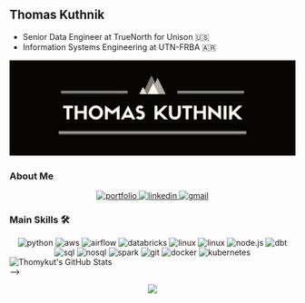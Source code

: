 ## Thomas Kuthnik
* Senior Data Engineer at TrueNorth for Unison :us:
* Information Systems Engineering at UTN-FRBA :argentina:

<img src="./banner.jpg" alt="name banner" />

### About Me

<div align="center">
<a href="https://thomaskuthnik.herokuapp.com/">
<img src="https://img.shields.io/badge/check%20out%20my%20Portfolio-042549?style=for-the-badge&logo=moleculer&logoColor=white" alt="portfolio" />
</a>
<a href="https://www.linkedin.com/in/thomas-kuthnik/">
<img src="https://img.shields.io/badge/visit%20my%20Linkedin-0A66C2?style=for-the-badge&logo=linkedin&logoColor=white" alt="linkedin" />
<a href="mailto:thomy1999@gmail.com">
<img src="https://img.shields.io/badge/email%20me-EA4335?style=for-the-badge&logo=gmail&logoColor=white" alt="gmail" />
</a>
</div>

### Main Skills 🛠
<div align="center">
  <img src="https://img.shields.io/badge/Python-3776AB?style=for-the-badge&logo=python&logoColor=white" alt="python" />
  <img src="https://img.shields.io/badge/AWS-FF9900?style=for-the-badge&logo=amazon-aws&logoColor=white" alt="aws" />
  <img src="https://img.shields.io/badge/Airflow-61DAFB?style=for-the-badge&logo=airflow&logoColor=white" alt="airflow" />
  <img src="https://img.shields.io/badge/Databricks-EF3E2B?style=for-the-badge&logo=databricks&logoColor=white" alt="databricks" />
  <img src="https://img.shields.io/badge/Linux-FCC624?style=for-the-badge&logo=linux&logoColor=black" alt="linux" />
  <img src="https://img.shields.io/badge/mac%20os-000000?style=for-the-badge&logo=apple&logoColor=white" alt="linux" />
  <img src="https://img.shields.io/badge/Node.js-43853D?style=for-the-badge&logo=node.js&logoColor=white" alt="node.js" />
  <img src="https://img.shields.io/badge/dbt-FF6B4D?style=for-the-badge&logo=dbt&logoColor=white" alt="dbt" />
  <img src="https://img.shields.io/badge/SQL-316192?style=for-the-badge&logo=postgresql&logoColor=white" alt="sql" />
  <img src="https://img.shields.io/badge/NoSQL-0066FF?style=for-the-badge&logo=Amazon%20DynamoDB&logoColor=white" alt="nosql" />
  <img src="https://img.shields.io/badge/Spark-E4682?style=for-the-badge&logo=spark&logoColor=white" alt="spark" />
  <img src="https://img.shields.io/badge/Git-F05032?style=for-the-badge&logo=git&logoColor=white" alt="git" />
  <img src="https://img.shields.io/badge/Docker-0db7ed?style=for-the-badge&logo=docker&logoColor=white" alt="docker" />
  <img src="https://img.shields.io/badge/Kubernetes-3970e4?style=for-the-badge&logo=kubernetes&logoColor=white" alt="kubernetes" />
</div>
<!---
### GitHub Stats 📈
<div align="center">
  <table width="100%">
    <tbody>
      <tr>
        <td width="50%" style="border: none !important;">
        <div align="center" width="100%">
          <a href="https://github.com/thomykut">
            <img src="https://github-readme-stats.vercel.app/api/top-langs/?username=thomykut&hide=ruby&layout=compact&hide_border=true&langs_count=6" alt="Thomykut's Language Stats" vertical-align="middle"/>
          </a>
        </div>
        </td>
        <td width="50%" style="border: none !important;">
        <div align="center" width="100%">
          <a href="https://github.com/thomykut">
            <!-- <img src="https://awesome-github-stats.azurewebsites.net/user-stats/thomykut?cardType=github&theme=github" alt="Thomykut's GitHub Stats" /> -->
            <img src="https://github-readme-stats.vercel.app/api?username=thomykut&show_icons=true&hide=stars&hide_border=true" alt="Thomykut's GitHub Stats" vertical-align="middle"/>
          </a>
        </div>
        </td>
      </tr>
    </tbody>
  <table>
<div>
-->

<div align='center'>

![](https://komarev.com/ghpvc/?username=thomykut&label=Profile+Views)

</div>
